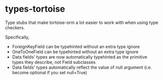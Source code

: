 # types-tortoise

Type stubs that make tortoise-orm a lot easier to work with when using type checkers.

Specifically,

* ForeignKeyField can be typehinted without an extra type ignore
* OneToOneField can be typehinted without an extra type ignore
* Data fields' types are now automatically typehinted as the primitive types they describe, not Field subclasses
* Data fields' types automatically reflect the value of null argument (i.e. become optional if you set null=True)
